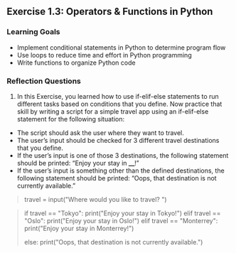 ## Exercise 1.3: Operators & Functions in Python

### Learning Goals

- Implement conditional statements in Python to determine program flow
- Use loops to reduce time and effort in Python programming
- Write functions to organize Python code

### Reflection Questions

1. In this Exercise, you learned how to use if-elif-else statements to run different tasks based on conditions that you define. Now practice that skill by writing a script for a simple travel app using an if-elif-else statement for the following situation:

- The script should ask the user where they want to travel.
- The user’s input should be checked for 3 different travel destinations that you define.
- If the user’s input is one of those 3 destinations, the following statement should be printed: “Enjoy your stay in **\_\_**!”
- If the user’s input is something other than the defined destinations, the following statement should be printed: “Oops, that destination is not currently available.”

> travel = input("Where would you like to travel? ")

> if travel == "Tokyo":
> print("Enjoy your stay in Tokyo!")
> elif travel == "Oslo":
> print("Enjoy your stay in Oslo!")
> elif travel == "Monterrey":
> print("Enjoy your stay in Monterrey!")
>
> else:
> print("Oops, that destination is not currently available.")
